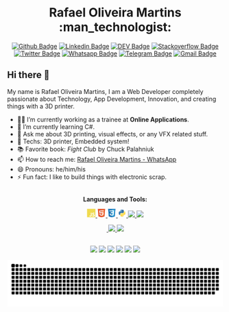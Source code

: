 
  <div>
  <h1 align="center"> Rafael Oliveira Martins :man_technologist: </h1>
</div>

<div align="center">

[![Github Badge](https://img.shields.io/badge/-Github-000?style=flat-square&logo=Github&logoColor=white&link=https://github.com/rafaeloliveiramartins)](https://github.com/rafaeloliveiramartins)
[![Linkedin Badge](https://img.shields.io/badge/-LinkedIn-blue?style=flat-square&logo=Linkedin&logoColor=white&link=https://www.linkedin.com/in/rafaeloliveiramartins/)](https://www.linkedin.com/in/rafaeloliveiramartins/)
[![DEV Badge](https://img.shields.io/badge/-DEV.to-000?style=flat-square&logo=dev.to&logoColor=white&link=https://dev.to/rafaeloliveiramartinss)](https://dev.to/rafaeloliveiramartinss)
[![Stackoverflow Badge](https://img.shields.io/badge/-Stackoverflow-f7800c?style=flat-square&logo=Stackoverflow&logoColor=white&link=https://stackoverflow.com/users/18111214/rafael-oliveira-martins)](https://stackoverflow.com/users/18111214/rafael-oliveira-martins)
[![Twitter Badge](https://img.shields.io/badge/-Twitter-1ca0f1?style=flat-square&labelColor=1ca0f1&logo=twitter&logoColor=white&link=https://twitter.com/RafaelOMartinss)](https://twitter.com/RafaelOMartinss)
[![Whatsapp Badge](https://img.shields.io/badge/-Whatsapp-4CA143?style=flat-square&labelColor=4CA143&logo=whatsapp&logoColor=white&link=https://api.whatsapp.com/message/DQDGQ4TVXEGWK1?autoload=1&app_absent=0)](https://api.whatsapp.com/message/DQDGQ4TVXEGWK1?autoload=1&app_absent=0)
[![Telegram Badge](https://img.shields.io/badge/-Telegram-1ca0f1?style=flat-square&labelColor=1ca0f1&logo=telegram&logoColor=white&link=https://t.me/rafaeloliveiramartins)](https://t.me/rafaeloliveiramartins)
[![Gmail Badge](https://img.shields.io/badge/-Gmail-c14438?style=flat-square&logo=Gmail&logoColor=white&link=mailto:rafaeloliveiramartins1992@gmail.com)](mailto:rafaeloliveiramartins@gmail.com)

</div>

## Hi there 👋

My name is Rafael Oliveira Martins, I am a Web Developer completely passionate about Technology, App Development, Innovation, and creating things with a 3D printer.

- :office_worker: I’m currently working as a trainee at **Online Applications**.
- 🌱 I’m currently learning C#.
- 💬 Ask me about 3D printing, visual effects, or any VFX related stuff.
- :blue_heart: Techs: 3D printer, Embedded system!
- :books: Favorite book: *Fight Club* by Chuck Palahniuk
- 📫 How to reach me: [Rafael Oliveira Martins - WhatsApp](https://api.whatsapp.com/message/DQDGQ4TVXEGWK1?autoload=1&app_absent=0)
- 😄 Pronouns: he/him/his
- ⚡ Fun fact: I like to build things with electronic scrap.

##

<div align="center">

**Languages and Tools:**
<a href="https://github.com/rafaeloliveiramartins">

<code><img height="20" src="https://raw.githubusercontent.com/devicons/devicon/master/icons/javascript/javascript-plain.svg"></code>
<code><img height="20" src="https://raw.githubusercontent.com/devicons/devicon/master/icons/html5/html5-original.svg"></code>
<code><img height="20" src="https://raw.githubusercontent.com/devicons/devicon/master/icons/css3/css3-original.svg"></code>
<code><img height="20" src="https://raw.githubusercontent.com/devicons/devicon/master/icons/python/python-original.svg"></code>
<code><img height="20" src="https://user-images.githubusercontent.com/58194291/152402243-bef7af64-3acf-4731-a62a-d264f35595df.png"></code>
<code><img height="20" src="https://user-images.githubusercontent.com/58194291/152402604-b5cb8547-c6e3-4612-bee0-ed8595b95624.png"></code>

  <img align="center"> 
  <a href="https://github.com/rafaeloliveiramartins">
  <img height="150em" src="https://github-readme-stats.vercel.app/api?username=rafaeloliveiramartins&&show_icons=true&title_color=ffffff&icon_color=bb2acf&text_color=daf7dc&bg_color=191919">
  <img height="150em" src="https://github-readme-stats.vercel.app/api/top-langs/?username=rafaeloliveiramartins&layout=compact&langs_count=7&theme=dark"/>

##

<div align="center">
<div> 
  <a href="https://www.youtube.com/channel/UC_o0XmJaCdjXYttV77qi1rA" target="_blank"><img src="https://img.shields.io/badge/YouTube-FF0000?style=for-the-badge&logo=youtube&logoColor=white" target="_blank"></a>
  <a href="https://www.instagram.com/rafaeloliveiramartins/" target="_blank"><img src="https://img.shields.io/badge/-Instagram-%23E4405F?style=for-the-badge&logo=instagram&logoColor=white" target="_blank"></a>
  <a href="https://www.twitch.tv/rafaeloliveiramartins" target="_blank"><img src="https://img.shields.io/badge/Twitch-9146FF?style=for-the-badge&logo=twitch&logoColor=white" target="_blank"></a>
  <a href="https://discord.gg/ZsE5Yta8" target="_blank"><img src="https://img.shields.io/badge/Discord-7289DA?style=for-the-badge&logo=discord&logoColor=white" target="_blank"></a> 
  <a href = "mailto:rafaeloliveiram@icloud.com"><img src="https://img.shields.io/badge/-Icloud-%23333?style=for-the-badge&logo=gmail&logoColor=white" target="_blank"></a>
  <a href="https://www.linkedin.com/in/rafaeloliveiramartins/" target="_blank"><img src="https://img.shields.io/badge/-LinkedIn-%230077B5?style=for-the-badge&logo=linkedin&logoColor=white" target="_blank"></a>
</div>

<div align="center">
  
  ![snake svg](https://github.com/rafaeloliveiramartinss/rafaeloliveiramartinss/blob/output/github-contribution-grid-snake.svg)
   
</div>